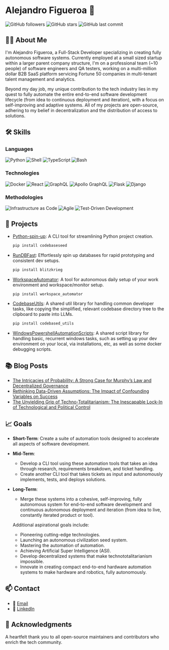 # Alejandro Figueroa 👋

![GitHub followers](https://img.shields.io/github/followers/cybrvybe?style=social)
![GitHub stars](https://img.shields.io/github/stars/cybrvybe?style=social)
![GitHub last commit](https://img.shields.io/github/last-commit/cybrvybe/rundbfast)

## 👨‍💻 About Me

I'm Alejandro Figueroa, a Full-Stack Developer specializing in creating fully autonomous software systems. Currently employed at a small sized startup within a larger parent company structure, I'm on a professional team (~10 people) of software engineers and QA testers, working on a multi-million dollar B2B SaaS platform servicing Fortune 50 companies in multi-tenant talent management and analytics. 

Beyond my day job, my unique contribution to the tech industry lies in my quest to fully automate the entire end-to-end software development lifecycle (from idea to continuous deployment and iteration), with a focus on self-improving and adaptive systems. All of my projects are open-source, adhering to my belief in decentralization and the distribution of access to solutions.

## 🛠 Skills

### Languages
![Python](https://img.shields.io/badge/-Python-3776AB?logo=python&logoColor=white)
![Shell](https://img.shields.io/badge/-Shell-4EAA25?logo=gnu-bash&logoColor=white)
![TypeScript](https://img.shields.io/badge/-TypeScript-3178C6?logo=typescript&logoColor=white)
![Bash](https://img.shields.io/badge/-Bash-4EAA25?logo=gnu-bash&logoColor=white)

### Technologies
![Docker](https://img.shields.io/badge/-Docker-2496ED?logo=docker&logoColor=white)
![React](https://img.shields.io/badge/-React-61DAFB?logo=react&logoColor=white)
![GraphQL](https://img.shields.io/badge/-GraphQL-E434AA?logo=graphql&logoColor=white)
![Apollo GraphQL](https://img.shields.io/badge/-Apollo%20GraphQL-311C87?logo=apollo-graphql&logoColor=white)
![Flask](https://img.shields.io/badge/-Flask-000000?logo=flask&logoColor=white)
![Django](https://img.shields.io/badge/-Django-092E20?logo=django&logoColor=white)

### Methodologies
![Infrastructure as Code](https://img.shields.io/badge/-Infrastructure%20as%20Code-orange)
![Agile](https://img.shields.io/badge/-Agile-008080)
![Test-Driven Development](https://img.shields.io/badge/-TDD-blue)

## 🚀 Projects

- [Python-spin-up](https://github.com/cybrvybe/python-spin-up): A CLI tool for streamlining Python project creation.
  ```bash
  pip install codebaseseed
  ```
- [RunDBFast](https://github.com/cybrvybe/rundbfast): Effortlessly spin up databases for rapid prototyping and consistent dev setups.
  ```bash
  pip install blitzkrieg
  ```
- [WorkspaceAutomator](https://github.com/cybrvybe/workspace-automator):  A tool for autonomous daily setup of your work environment and workspace/monitor setup.
  ```bash
  pip install workspace_automator
  ```
- [CodebaseUtils](https://github.com/cybrvybe/codespace_utils): A shared util library for handling common developer tasks, like copying the simplified, relevant codebase directory tree to the clipboard to paste into LLMs.
  ```bash
  pip install codebased_utils
  ```
- [WindowsPowershellAutomationScripts](https://github.com/cybrvybe/powershell-windows-automation-scripts): A shared script library for handling basic, recurrent windows tasks, such as setting up your dev environment on your local, via installations, etc, as well as some docker debugging scripts.
## 📚 Blog Posts

- [The Intricacies of Probability: A Strong Case for Murphy’s Law and Decentralized Governance](https://cybrvybe.medium.com/the-intricacies-of-probability-a-strong-case-for-murphys-law-and-decentralized-governance-88bd093e2b69)
- [Rethinking Data-Driven Assumptions: The Impact of Confounding Variables on Success](https://cybrvybe.medium.com/is-data-clouding-your-judgement-2e684849eeb3)
- [The Unyielding Grip of Techno-Totalitarianism: The Inescapable Lock-In of Technological and Political Control](https://cybrvybe.medium.com/the-impending-doom-of-techno-totalitarian-lock-in-a-comprehensive-analysis-581ed961d57d)

## 📈 Goals

- **Short-Term**: Create a suite of automation tools designed to accelerate all aspects of software development.
- **Mid-Term**: 
  - Develop a CLI tool using these automation tools that takes an idea through research, requirements breakdown, and ticket handling.
  - Create another CLI tool that takes tickets as input and autonomously implements, tests, and deploys solutions.
- **Long-Term**: 
  - Merge these systems into a cohesive, self-improving, fully autonomous system for end-to-end software development and continuous autonomous deployment and iteration (from idea to live, constantly iterated product or tool).
  
  Additional aspirational goals include:
  
  - Pioneering cutting-edge technologies.
  - Launching an autonomous civilization seed system.
  - Mastering the automation of automation.
  - Achieving Artificial Super Intelligence (ASI).
  - Develop decentralized systems that make technototalitarianism impossible.
  - Innovate in creating compact end-to-end hardware automation systems to make hardware and robotics, fully autonomously. 
  

## 📫 Contact

- 📧 [Email](mailto:cybrvybe@gmail.com)
- 👔 [LinkedIn](https://www.linkedin.com/in/alejandro-figueroa-206596198/)

## 🙏 Acknowledgments

A heartfelt thank you to all open-source maintainers and contributors who enrich the tech community.

